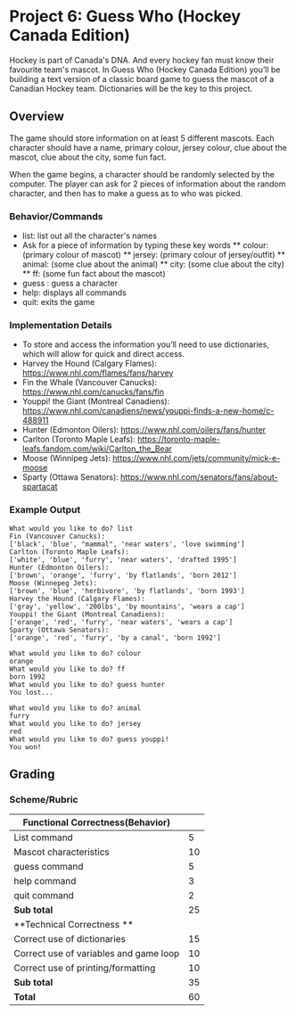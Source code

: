 # Project 6: Guess Who (Hockey Canada Edition)

Hockey is part of Canada's DNA.  And every hockey fan must know their favourite team's mascot. 
In Guess Who (Hockey Canada Edition) you’ll be building a text version of a classic board game to guess the mascot of a Canadian Hockey team.
Dictionaries will be the key to this project. 
 
## Overview
The game should store information on at least 5 different mascots. 
Each character should have a name, primary colour, jersey colour, clue about the mascot, clue about the city, some fun fact.

When the game begins, a character should be randomly selected by the computer. The player can ask for 2 pieces of information about the random character, and then has to make a guess as to who was picked.

### Behavior/Commands
* list: list out all the character's names
* Ask for a piece of information by typing these key words
  ** colour:  (primary colour of mascot)
  ** jersey:  (primary colour of jersey/outfit)
  ** animal: (some clue about the animal)
  ** city: (some clue about the city)
  ** ff: (some fun fact about the mascot)
* guess <name>: guess a character
* help: displays all commands
* quit: exits the game

### Implementation Details
* To store and access the information you’ll need to use dictionaries, which will allow for quick and direct access.
* Harvey the Hound (Calgary Flames):  https://www.nhl.com/flames/fans/harvey
* Fin the Whale (Vancouver Canucks): https://www.nhl.com/canucks/fans/fin
* Youppi! the Giant (Montreal Canadiens): https://www.nhl.com/canadiens/news/youppi-finds-a-new-home/c-488911
* Hunter (Edmonton Oilers): https://www.nhl.com/oilers/fans/hunter
* Carlton (Toronto Maple Leafs): https://toronto-maple-leafs.fandom.com/wiki/Carlton_the_Bear
* Moose (Winnipeg Jets): https://www.nhl.com/jets/community/mick-e-moose
* Sparty (Ottawa Senators): https://www.nhl.com/senators/fans/about-spartacat

### Example Output
```
What would you like to do? list
Fin (Vancouver Canucks): 
['black', 'blue', "mammal", 'near waters', 'love swimming']
Carlton (Toronto Maple Leafs): 
['white', 'blue', 'furry', 'near waters', 'drafted 1995']
Hunter (Edmonton Oilers): 
['brown', 'orange', 'furry', 'by flatlands', 'born 2012']
Moose (Winnepeg Jets): 
['brown', 'blue', 'herbivore', 'by flatlands', 'born 1993']
Harvey the Hound (Calgary Flames): 
['gray', 'yellow', '200lbs', 'by mountains', 'wears a cap']
Youppi! the Giant (Montreal Canadiens): 
['orange', 'red', 'furry', 'near waters', 'wears a cap']
Sparty (Ottawa Senators):
['orange', 'red', 'furry', 'by a canal', 'born 1992']

What would you like to do? colour
orange 
What would you like to do? ff           
born 1992     
What would you like to do? guess hunter                
You lost...  
```

```
What would you like to do? animal                      
furry                                                                
What would you like to do? jersey                                         
red
What would you like to do? guess youppi!                                   
You won!  
```

## Grading 
### Scheme/Rubric
| **Functional Correctness(Behavior)**                                |     |
| --------------------------------------------------------------- |-----|
| List command | 5   |
| Mascot characteristics | 10|
| guess command | 5   |
| help command            | 3  |
| quit command       | 2  |
| **Sub total**                                                   | 25  |
| **Technical Correctness   **                                    |     |
| Correct use of dictionaries                                     | 15  |
| Correct use of variables and game loop |10| 
| Correct use of printing/formatting | 10|  
| **Sub total**                                                   | 35  |
| **Total**                                                       | 60 |


